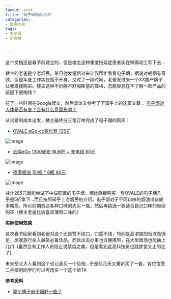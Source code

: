 ```yaml
---
layout: post
title: "电子烟选购心得"
categories:
- 蛋疼的事
tags:
- 电子烟
- 新奇物


---
```


这个文档还是春节前建立的，但是楼主这种重度拖延症患者实在懒得动工写下去...

楼主的老爸是个老烟民，某日他发短信过来让我帮忙看看电子烟，据说对戒烟有奇效，但是年底工作实在抽不开身，又过了一段时间，老爸发过来一个XX国产牌子让我直接购买。楼主这种不折腾不舒服斯基的性格，怎能容忍在不了解一款产品的前提下就掏钱？

花了一些时间在Google爬文，然后具体又参考了下知乎上的这篇文章：
[电子烟对人体是否有害？会有什么负面影响？](http://www.zhihu.com/question/19685049)

从试错的成本出发，楼主最终分三笔订单完成了电子烟的购买：

* [OVALE eGo-cc雾化器 135元](http://redirect.simba.taobao.com/rd?w=unionnojs&f=http%3A%2F%2Fre.taobao.com%2Feauction%3Fe%3DLA%252F7EOlBCqXghojqVNxKsXq%252B2YH22tHJzXofVasUP7mLltG5xFicOSZqewpHPyZzVuAX9KjHXqlrRF2mRoYw2w6%252F27l4VpYj72xyKpEWvWWB3ujUJI0OeA%253D%253D%26ptype%3D100010&k=e2e107a2b72ca1b1&c=un&b=alimm_0&p=mm_16933576_5054595_15502779)

![image](http://gi3.md.alicdn.com/imgextra/i3/822459970/T2csmKXmJbXXXXXXXX_!!822459970.jpg_460x460.jpg)

* [云端eGo 1300毫安 电池杆 + 充电线 60元](http://redirect.simba.taobao.com/rd?w=unionnojs&f=http%3A%2F%2Fre.taobao.com%2Feauction%3Fe%3DNzpGeVBLr53ebLdhAWchHAkm%252BuwqGAdSZ6U672N6gVGLltG5xFicOSZqewpHPyZzVuAX9KjHXqlrRF2mRoYw2w6%252F27l4VpYj72xyKpEWvWWB3ujUJI0OeA%253D%253D%26ptype%3D100010&k=e2e107a2b72ca1b1&c=un&b=alimm_0&p=mm_16933576_5054595_15502779)

![image](http://gi3.md.alicdn.com/bao/uploaded/i3/T1YNA_FXpfXXXXXXXX_!!0-item_pic.jpg_460x460q90.jpg)

* [德康烟油 15/瓶 * 6瓶 90元](http://redirect.simba.taobao.com/rd?w=unionnojs&f=http%3A%2F%2Fre.taobao.com%2Feauction%3Fe%3DqPAllAOyFBPghojqVNxKsZOxbNXXMIO94mujNrE3oq%252BLltG5xFicOSZqewpHPyZzVuAX9KjHXqlrRF2mRoYw2w6%252F27l4VpYj72xyKpEWvWWB3ujUJI0OeA%253D%253D%26ptype%3D100010&k=e2e107a2b72ca1b1&c=un&b=alimm_0&p=mm_16933576_5054595_15502779)

![image](http://img04.taobaocdn.com/bao/uploaded/i4/771823065/T2Z.50XvlXXXXXXXXX_!!771823065.jpg_460x460.jpg)


共计285元就能尝试下中端配置的电子烟，相比直接购买一套OVALE的电子烟几乎是5折拿下...而且按照知乎上老烟民的介绍，电子烟对于不同口味的烟油试错成本略高，所以前期务必各种口味的先买一瓶，然后再挑选一款适合自己口味的继续购买（楼主老爸比较喜欢薄荷口味的）

**实际使用效果**

这次春节回家看到老爸对这个还是赞不绝口，口感不错，特别是高浓度的烟液劲很足，居家旅行杀人越货必备佳品，而且出去办事也方便携带，在大型商场也能抽上几口..(虽然会有工作人员阻止说禁烟之类，但是看到这高科技货也就欲言又止的走了)

未来岳父大人看到这个也让我买一个给他...于是前几天又重新买了一套，各位饱受二手烟的同学们可以考虑买一个这个给TA

**参考资料**

* [哪个牌子电子烟好一些？](http://www.zhihu.com/question/19858845)
